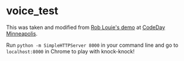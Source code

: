 # voice_test

This was taken and modified from [Rob Louie's demo](http://roblouie.com/article/222/code-day-summer-2016-voice-driven-web-apps) at [CodeDay Minneapolis](https://codeday.org/minneapolis).

Run `python -m SimpleHTTPServer 8000` in your command line and go to `localhost:8000` in Chrome to play with knock-knock!
